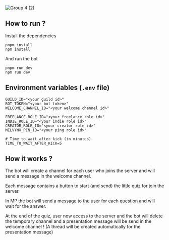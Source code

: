 ![Group 4 (2)](https://github.com/SteellgoldStock/MelvynxBot/assets/51505384/b1c3dbae-0cc5-4619-aab7-b30a3c52614a)

## How to run ?
Install the dependencies
```
pnpm install
npm install
```

And run the bot

```
pnpm run dev
npm run dev
```

## Environment variables (`.env` file)
```
GUILD_ID="<your guild id>"
BOT_TOKEN="<your bot token>"
WELCOME_CHANNEL_ID="<your welcome channel id>"

FREELANCE_ROLE_ID="<your freelance role id>"
INDIE_ROLE_ID="<your indie role id>"
CREATOR_ROLE_ID="<your creator role id>"
MELVYNX_PIN_ID="<your ping role id>"

# Time to wait after kick (in minutes)
TIME_TO_WAIT_AFTER_KICK=5
```

## How it works ?
The bot will create a channel for each user who joins the server and will send a message in the welcome channel.

Each message contains a button to start (and send) the little quiz for join the server.

In MP the bot will send a message to the user for each question and will wait for the answer.

At the end of the quiz, user now access to the server and the bot will delete the temporary channel and a presentation message will be send in the welcome channel ! (A thread will be created automatically for the presentation message)